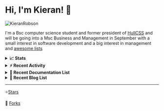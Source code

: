 
# Hi, I'm Kieran! 👋  

<p>
    <img src="https://komarev.com/ghpvc/?username=KieranRobson" alt="KieranRobson"/>       
</p>

I'm a Bsc computer science student and former president of [HullCSS](https://hullcss.org) and will be going into a Msc Business and Management in September with a small interest in software development and a big interest in management and [awesome lists](https://github.com/sindresorhus/awesome)

<!-- Stats -->
<details>
<summary><b>📈 Stats</b></summary>

![Metrics](assets/metrics.plugin.activity.svg) 

</details>


<!-- Recenet Activity -->
<details>
<summary><b>⚡ Recent Activity</b></summary>

<!--START_SECTION:activity-->
1. 💪 Opened PR [#1](https://github.com/CrimsonTome/links.crimsontome.com/pull/1) in [CrimsonTome/links.crimsontome.com](https://github.com/CrimsonTome/links.crimsontome.com)
2. 🗣 Commented on [#130](https://github.com/techno-tim/littlelink-server/issues/130) in [techno-tim/littlelink-server](https://github.com/techno-tim/littlelink-server)
3. 🗣 Commented on [#130](https://github.com/techno-tim/littlelink-server/issues/130) in [techno-tim/littlelink-server](https://github.com/techno-tim/littlelink-server)
4. 💪 Opened PR [#130](https://github.com/techno-tim/littlelink-server/pull/130) in [techno-tim/littlelink-server](https://github.com/techno-tim/littlelink-server)
5. 💪 Opened PR [#128](https://github.com/techno-tim/littlelink-server/pull/128) in [techno-tim/littlelink-server](https://github.com/techno-tim/littlelink-server)
6. 🗣 Commented on [#125](https://github.com/techno-tim/littlelink-server/issues/125) in [techno-tim/littlelink-server](https://github.com/techno-tim/littlelink-server)
7. 💪 Opened PR [#57](https://github.com/sethcottle/littlelink/pull/57) in [sethcottle/littlelink](https://github.com/sethcottle/littlelink)
8. 💪 Opened PR [#125](https://github.com/techno-tim/littlelink-server/pull/125) in [techno-tim/littlelink-server](https://github.com/techno-tim/littlelink-server)
9. 💪 Opened PR [#4](https://github.com/FreesideHull/hullblogs.com/pull/4) in [FreesideHull/hullblogs.com](https://github.com/FreesideHull/hullblogs.com)
10. 💪 Opened PR [#1006](https://github.com/veggiemonk/awesome-docker/pull/1006) in [veggiemonk/awesome-docker](https://github.com/veggiemonk/awesome-docker)
<!--END_SECTION:activity-->

More Activity [Here](pages/RECENT-ACTIVITY.md)
</details>



<!-- Recent Documentation List -->
<details>
  <summary><b>📰 Recent Documentation List</b></summary>
    <p>
        
<!-- BLOG-POST-LIST:START -->
- [What I Run On My VPS](https://blog.kieranrobson.com//posts/What-I-Run-On-My-VPS/)
<!-- BLOG-POST-LIST:END -->

</p>
</details>

<!-- Recent Documentation List -->
<details>
  <summary><b>📰 Recent Blog List</b></summary>
    <p>
        
<!-- BLOG-POST-LIST:START -->
<!-- BLOG-POST-LIST:END -->

</p>
</details>


-----
⭐[Stars](pages/STARRED-REPOS.md)

🍴 [Forks](https://github.com/forks-by-kieran)